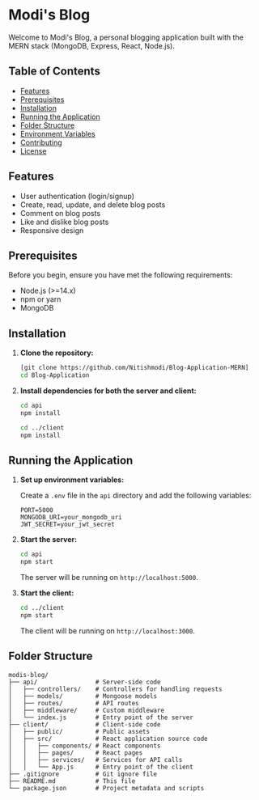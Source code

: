 # Modi's Blog

Welcome to Modi's Blog, a personal blogging application built with the MERN stack (MongoDB, Express, React, Node.js).

## Table of Contents

- [Features](#features)
- [Prerequisites](#prerequisites)
- [Installation](#installation)
- [Running the Application](#running-the-application)
- [Folder Structure](#folder-structure)
- [Environment Variables](#environment-variables)
- [Contributing](#contributing)
- [License](#license)

## Features

- User authentication (login/signup)
- Create, read, update, and delete blog posts
- Comment on blog posts
- Like and dislike blog posts
- Responsive design

## Prerequisites

Before you begin, ensure you have met the following requirements:

- Node.js (>=14.x)
- npm or yarn
- MongoDB

## Installation

1. **Clone the repository:**

    ```sh
    [git clone https://github.com/Nitishmodi/Blog-Application-MERN]
    cd Blog-Application
    ```

2. **Install dependencies for both the server and client:**

    ```sh
    cd api
    npm install
    ```

    ```sh
    cd ../client
    npm install
    ```

## Running the Application

1. **Set up environment variables:**

    Create a `.env` file in the `api` directory and add the following variables:

    ```env
    PORT=5000
    MONGODB_URI=your_mongodb_uri
    JWT_SECRET=your_jwt_secret
    ```

2. **Start the server:**

    ```sh
    cd api
    npm start
    ```

    The server will be running on `http://localhost:5000`.

3. **Start the client:**

    ```sh
    cd ../client
    npm start
    ```

    The client will be running on `http://localhost:3000`.

## Folder Structure

```plaintext
modis-blog/
├── api/                # Server-side code
│   ├── controllers/    # Controllers for handling requests
│   ├── models/         # Mongoose models
│   ├── routes/         # API routes
│   ├── middleware/     # Custom middleware
│   └── index.js        # Entry point of the server
├── client/             # Client-side code
│   ├── public/         # Public assets
│   ├── src/            # React application source code
│   │   ├── components/ # React components
│   │   ├── pages/      # React pages
│   │   ├── services/   # Services for API calls
│   │   └── App.js      # Entry point of the client
├── .gitignore          # Git ignore file
├── README.md           # This file
└── package.json        # Project metadata and scripts
